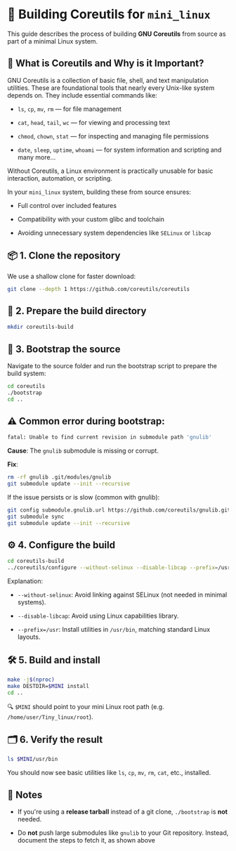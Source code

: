 # 🧰 Building Coreutils for `mini_linux`
This guide describes the process of building **GNU Coreutils** from source as part of a minimal Linux system.

## 🔎 What is Coreutils and Why is it Important?

GNU Coreutils is a collection of basic file, shell, and text manipulation utilities. These are foundational tools that nearly every Unix-like system depends on. They include essential commands like:

-    `ls`, `cp`, `mv`, `rm` — for file management

-    `cat`, `head`, `tail`, `wc` — for viewing and processing text

-    `chmod`, `chown`, `stat` — for inspecting and managing file permissions

-    `date`, `sleep`, `uptime`, `whoami` — for system information and scripting and many more...



Without Coreutils, a Linux environment is practically unusable for basic interaction, automation, or scripting.

In your `mini_linux` system, building these from source ensures:

-    Full control over included features

-    Compatibility with your custom glibc and toolchain

-    Avoiding unnecessary system dependencies like `SELinux` or `libcap`

## 📦 1. Clone the repository
We use a shallow clone for faster download:

```bash
git clone --depth 1 https://github.com/coreutils/coreutils
```

## 🧱 2. Prepare the build directory

```bash
mkdir coreutils-build
```
## 🔧 3. Bootstrap the source

Navigate to the source folder and run the bootstrap script to prepare the build system:

```bash
cd coreutils
./bootstrap
cd ..
```
## ⚠️ Common error during bootstrap:

```bash
fatal: Unable to find current revision in submodule path 'gnulib'
```
**Cause**: The `gnulib` submodule is missing or corrupt.

**Fix**:

```bash
rm -rf gnulib .git/modules/gnulib
git submodule update --init --recursive
```

If the issue persists or is slow (common with gnulib):

```bash
git config submodule.gnulib.url https://github.com/coreutils/gnulib.git
git submodule sync
git submodule update --init --recursive
```

## ⚙️ 4. Configure the build

```bash
cd coreutils-build
../coreutils/configure --without-selinux --disable-libcap --prefix=/usr
```
Explanation:

-    `--without-selinux`: Avoid linking against SELinux (not needed in minimal systems).

-    `--disable-libcap`: Avoid using Linux capabilities library.

-    `--prefix=/usr`: Install utilities in `/usr/bin`, matching standard Linux layouts.


## 🛠️ 5. Build and install

```bash
make -j$(nproc)
make DESTDIR=$MINI install
cd ..
```

🔍 `$MINI` should point to your mini Linux root path (e.g. `/home/user/Tiny_linux/root`).

## 🗂️ 6. Verify the result

```bash
ls $MINI/usr/bin
```

You should now see basic utilities like `ls`, `cp`, `mv`, `rm`, `cat`, etc., installed.

## 📝 Notes

-    If you're using a **release tarball** instead of a git clone, `./bootstrap` is **not** needed.

-    Do **not** push large submodules like `gnulib` to your Git repository. Instead, document the steps to fetch it, as shown above
